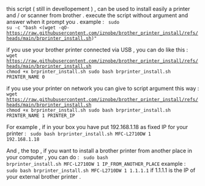 this script ( still in devellopement ) , can be used to install easily a printer and / or scanner from brother .
execute the script without argument and answer when it prompt you .
example :
<code>
sudo su -c "bash <(wget -qO- https://raw.githubusercontent.com/iznobe/brother_printer_install/refs/heads/main/brprinter_install.sh)"</code>

if you use your brother printer connected via USB , you can do like this :
<code>
wget https://raw.githubusercontent.com/iznobe/brother_printer_install/refs/heads/main/brprinter_install.sh
chmod +x brprinter_install.sh
sudo bash brprinter_install.sh   PRINTER_NAME   0</code>

if you use your printer on network you can give to script argument this way :
<code>
wget https://raw.githubusercontent.com/iznobe/brother_printer_install/refs/heads/main/brprinter_install.sh
chmod +x brprinter_install.sh
sudo bash brprinter_install.sh   PRINTER_NAME   1   PRINTER_IP</code>

For example , if in your box you have put 192.168.1.18 as fixed IP for your printer :
<code>
sudo bash brprinter_install.sh MFC-L2710DW 1 192.168.1.18</code>

And , the top , if you want to install a brother printer from another place in your computer , you can do :
<code>
sudo bash brprinter_install.sh MFC-L2710DW 1 IP_FROM_ANOTHER_PLACE</code>
example :
<code>
sudo bash brprinter_install.sh MFC-L2710DW 1 1.1.1.1</code>
if 1.1.1.1 is the IP of your external brother printer .
